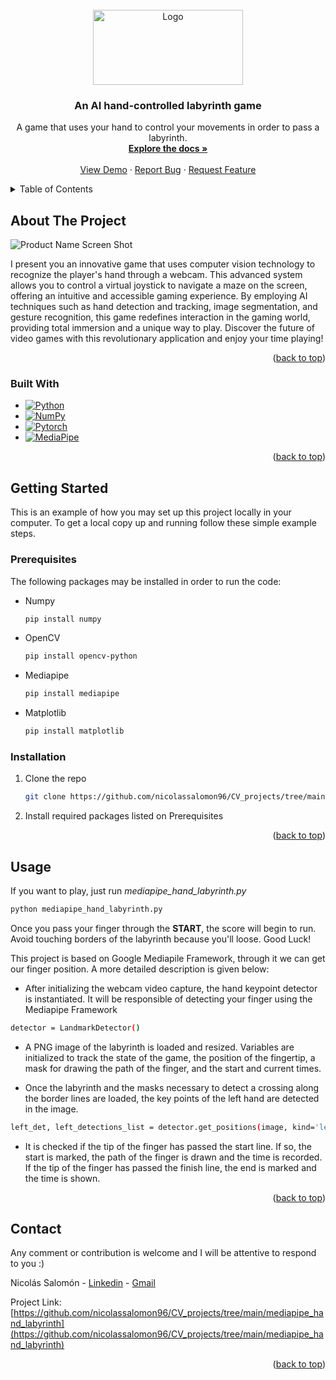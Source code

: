 <!-- PROJECT LOGO -->
<br />
<div align="center">
  <a href="https://github.com/nicolassalomon96/CV_projects/tree/main/mediapipe_hand_labyrinth">
    <img src="images/game_logo.png" alt="Logo" width="240" height="120">
  </a>

<h3 align="center">An AI hand-controlled labyrinth game</h3>

  <p align="center">
    A game that uses your hand to control your movements in order to pass a labyrinth.
    <br />
    <a href="https://github.com/nicolassalomon96/CV_projects/tree/main/mediapipe_hand_labyrinth"><strong>Explore the docs »</strong></a>
    <br />
    <br />
    <a href="https://github.com/nicolassalomon96/CV_projects/tree/main/mediapipe_hand_labyrinth/outputs/output_score_gif.gif">View Demo</a>
    ·
    <a href="https://github.com/nicolassalomon96/CV_projects/tree/main/mediapipe_hand_labyrinth/issues/new?labels=bug&template=bug-report---.md">Report Bug</a>
    ·
    <a href="https://github.com/nicolassalomon96/CV_projects/tree/main/mediapipe_hand_labyrinth/issues/new?labels=enhancement&template=feature-request---.md">Request Feature</a>
  </p>
</div>


<!-- TABLE OF CONTENTS -->
<details>
  <summary>Table of Contents</summary>
  <ol>
    <li>
      <a href="#about-the-project">About The Project</a>
      <ul>
        <li><a href="#built-with">Built With</a></li>
      </ul>
    </li>
    <li>
      <a href="#getting-started">Getting Started</a>
      <ul>
        <li><a href="#prerequisites">Prerequisites</a></li>
        <li><a href="#installation">Installation</a></li>
      </ul>
    </li>
    <li><a href="#usage">Usage</a></li>
    <li><a href="#contact">Contact</a></li>
  </ol>
</details>



<!-- ABOUT THE PROJECT -->
## About The Project

![Product Name Screen Shot][product-screenshot]

I present you an innovative game that uses computer vision technology to recognize the player's hand through a webcam. This advanced system allows you to control a virtual joystick to navigate a maze on the screen, offering an intuitive and accessible gaming experience. By employing AI techniques such as hand detection and tracking, image segmentation, and gesture recognition, this game redefines interaction in the gaming world, providing total immersion and a unique way to play. Discover the future of video games with this revolutionary application and enjoy your time playing!

<p align="right">(<a href="#readme-top">back to top</a>)</p>


### Built With

* [![Python][Python]][Python-url]
* [![NumPy][NumPy]][NumPy-url]
* [![Pytorch][Pytorch]][Pytorch-url]
* [![MediaPipe][MediaPipe]][MediaPipe-url]

<p align="right">(<a href="#readme-top">back to top</a>)</p>


<!-- GETTING STARTED -->
## Getting Started

This is an example of how you may set up this project locally in your computer.
To get a local copy up and running follow these simple example steps.

### Prerequisites

The following packages may be installed in order to run the code:

* Numpy
  ```sh
  pip install numpy
  ```
* OpenCV
  ```sh
  pip install opencv-python
  ```
* Mediapipe
  ```sh
  pip install mediapipe
  ```
* Matplotlib
  ```sh
  pip install matplotlib
  ```

### Installation

1. Clone the repo
   ```sh
   git clone https://github.com/nicolassalomon96/CV_projects/tree/main/mediapipe_hand_labyrinth
   ```
2. Install required packages listed on Prerequisites

<p align="right">(<a href="#readme-top">back to top</a>)</p>


<!-- USAGE EXAMPLES -->
## Usage

If you want to play, just run _mediapipe_hand_labyrinth.py_
```sh
python mediapipe_hand_labyrinth.py
```
Once you pass your finger through the **START**, the score will begin to run. Avoid touching borders of the labyrinth because you'll loose. Good Luck! 

This project is based on Google Mediapile Framework, through it we can get our finger position. A more detailed description is given below:

* After initializing the webcam video capture, the hand keypoint detector is instantiated. It will be responsible of detecting your finger using the Mediapipe Framework 
```sh
detector = LandmarkDetector()
```

* A PNG image of the labyrinth is loaded and resized. Variables are initialized to track the state of the game, the position of the fingertip, a mask for drawing the path of the finger, and the start and current times.

* Once the labyrinth and the masks necessary to detect a crossing along the border lines are loaded, the key points of the left hand are detected in the image.
```sh
left_det, left_detections_list = detector.get_positions(image, kind='left_hand', draw=False) #for detect left hand fingertip
```

* It is checked if the tip of the finger has passed the start line. If so, the start is marked, the path of the finger is drawn and the time is recorded. If the tip of the finger has passed the finish line, the end is marked and the time is shown.

<p align="right">(<a href="#readme-top">back to top</a>)</p>



<!-- ROADMAP -->
<!--
## Roadmap

- [ ] Feature 1
- [ ] Feature 2
- [ ] Feature 3
    - [ ] Nested Feature

See the [open issues](https://github.com/github_username/repo_name/issues) for a full list of proposed features (and known issues).

<p align="right">(<a href="#readme-top">back to top</a>)</p>
-->

<!-- CONTRIBUTING -->
<!--
## Contributing

Contributions are what make the open source community such an amazing place to learn, inspire, and create. Any contributions you make are **greatly appreciated**.

If you have a suggestion that would make this better, please fork the repo and create a pull request. You can also simply open an issue with the tag "enhancement".
Don't forget to give the project a star! Thanks again!

1. Fork the Project
2. Create your Feature Branch (`git checkout -b feature/AmazingFeature`)
3. Commit your Changes (`git commit -m 'Add some AmazingFeature'`)
4. Push to the Branch (`git push origin feature/AmazingFeature`)
5. Open a Pull Request

<p align="right">(<a href="#readme-top">back to top</a>)</p>
-->


<!-- LICENSE -->
<!--
## License

Distributed under the MIT License. See `LICENSE.txt` for more information.

<p align="right">(<a href="#readme-top">back to top</a>)</p>
-->


<!-- CONTACT -->
## Contact
Any comment or contribution is welcome and I will be attentive to respond to you :)

Nicolás Salomón - [Linkedin](https://www.linkedin.com/in/nicolassalomon96/) - [Gmail](nicolassalomon96@gmail.com)

Project Link: [https://github.com/nicolassalomon96/CV_projects/tree/main/mediapipe_hand_labyrinth](https://github.com/nicolassalomon96/CV_projects/tree/main/mediapipe_hand_labyrinth)

<p align="right">(<a href="#readme-top">back to top</a>)</p>



<!-- MARKDOWN LINKS & IMAGES -->
<!-- https://www.markdownguide.org/basic-syntax/#reference-style-links -->
[product-screenshot]: images/output_example.png
[Python]: https://img.shields.io/badge/python-3670A0?style=for-the-badge&logo=python&logoColor=ffdd54
[Python-url]: https://www.python.org/
[OpenCV]: https://img.shields.io/badge/OpenCV-27338e?style=for-the-badge&logo=OpenCV&logoColor=white
[OpenCV-url]: https://opencv.org/
[Pytorch]: https://img.shields.io/badge/PyTorch-black?logo=PyTorch
[Pytorch-url]: https://pytorch.org/
[Ultralytics]: https://img.shields.io/badge/ultralytics-v8.1.0-blue
[Ultralytics-url]: https://docs.ultralytics.com/
[NumPy]: https://img.shields.io/badge/-NumPy-013243?style=flat&logo=numpy&logoColor=white
[NumPy-url]: https://opencv.org/
[MediaPipe]: images/mediapipe_logo.png
[MediaPipe-url]: https://mediapipe-studio.webapps.google.com/home